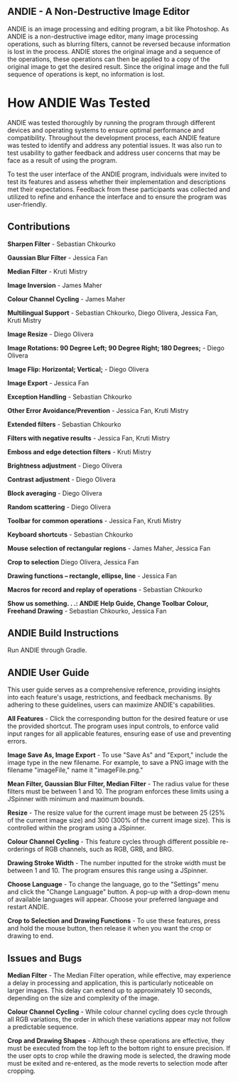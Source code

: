 ## ANDIE - A Non-Destructive Image Editor
ANDIE is an image processing and editing program, a bit like Photoshop. As ANDIE is a non-destructive image editor, many image processing operations, such as blurring filters, cannot be reversed because information is lost in the process. ANDIE stores the original image and a sequence of the operations, these operations can then be applied to a copy of the original image to get the desired result. Since the original image and the full sequence of operations is kept, no information is lost.

# How ANDIE Was Tested
ANDIE was tested thoroughly by running the program through different devices and operating systems to ensure optimal performance and compatibility. Throughout the development process, each ANDIE feature was tested to identify and address any potential issues. It was also run to test usability to gather feedback and address user concerns that may be face as a result of using the program.

To test the user interface of the ANDIE program, individuals were invited to test its features and assess whether their implementation and descriptions met their expectations. Feedback from these participants was collected and utilized to refine and enhance the interface and to ensure the program was user-friendly.

## Contributions
**Sharpen Filter** - Sebastian Chkourko

**Gaussian Blur Filter** - Jessica Fan

**Median Filter** - Kruti Mistry

**Image Inversion** - James Maher

**Colour Channel Cycling** - James Maher

**Multilingual Support** - Sebastian Chkourko, Diego Olivera, Jessica Fan, Kruti Mistry

**Image Resize** - Diego Olivera

**Image Rotations: 90 Degree Left; 90 Degree Right; 180 Degrees;** - Diego Olivera

**Image Flip: Horizontal; Vertical;** - Diego Olivera

**Image Export** - Jessica Fan

**Exception Handling** - Sebastian Chkourko

**Other Error Avoidance/Prevention** - Jessica Fan, Kruti Mistry

**Extended filters** - Sebastian Chkourko

**Filters with negative results** - Jessica Fan, Kruti Mistry

**Emboss and edge detection filters** - Kruti Mistry

**Brightness adjustment** - Diego Olivera

**Contrast adjustment** -  Diego Olivera

**Block averaging** - Diego Olivera

**Random scattering** - Diego Olivera

**Toolbar for common operations** - Jessica Fan, Kruti Mistry

**Keyboard shortcuts** - Sebastian Chkourko

**Mouse selection of rectangular regions** - James Maher, Jessica Fan

**Crop to selection** Diego Olivera, Jessica Fan

**Drawing functions – rectangle, ellipse, line** - Jessica Fan

**Macros for record and replay of operations** - Sebastian Chkourko

**Show us something. . .: ANDIE Help Guide, Change Toolbar Colour, Freehand Drawing** - Sebastian Chkourko, Jessica Fan


## ANDIE Build Instructions
Run ANDIE through Gradle.

## ANDIE User Guide 
This user guide serves as a comprehensive reference, providing insights into each feature's usage, restrictions, and feedback mechanisms. By adhering to these guidelines, users can maximize ANDIE's capabilities. 

**All Features** - Click the corresponding button for the desired feature or use the provided shortcut. The program uses input controls, to enforce valid input ranges for all applicable features, ensuring ease of use and preventing errors.

**Image Save As, Image Export** - To use "Save As" and "Export," include the image type in the new filename. For example, to save a PNG image with the filename "imageFile," name it "imageFile.png."

**Mean Filter, Gaussian Blur Filter, Median Filter** - The radius value for these filters must be between 1 and 10. The program enforces these limits using a JSpinner with minimum and maximum bounds.

**Resize** - The resize value for the current image must be between 25 (25% of the current image size) and 300 (300% of the current image size). This is controlled within the program using a JSpinner.

**Colour Channel Cycling** - This feature cycles through different possible re-orderings of RGB channels, such as RGB, GRB, and BRG.

**Drawing Stroke Width** - The number inputted for the stroke width must be between 1 and 10. The program ensures this range using a JSpinner.

**Choose Language** - To change the language, go to the "Settings" menu and click the "Change Language" button. A pop-up with a drop-down menu of available languages will appear. Choose your preferred language and restart ANDIE.

**Crop to Selection and Drawing Functions** - To use these features, press and hold the mouse button, then release it when you want the crop or drawing to end.

## Issues and Bugs
**Median Filter** - The Median Filter operation, while effective, may experience a delay in processing and application, this is particularly noticeable on larger images. This delay can extend up to approximately 10 seconds, depending on the size and complexity of the image. 

**Colour Channel Cycling** - While colour channel cycling does cycle through all RGB variations, the order in which these variations appear may not follow a predictable sequence.

**Crop and Drawing Shapes** - Although these operations are effective, they must be executed from the top left to the bottom right to ensure precision. If the user opts to crop while the drawing mode is selected, the drawing mode must be exited and re-entered, as the mode reverts to selection mode after cropping.

